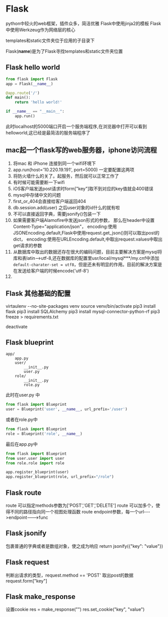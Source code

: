 # Flask
python中较火的web框架，插件众多，简洁优雅
Flask中使用jinja2的模板
Flask中使用Werkzeug作为网络层的核心

templates和static文件夹位于应用的子目录下

Flask(__name__)是为了Flask寻找templates和static文件夹位置

## Flask hello world

```python
from flask import Flask
app = Flask(__name__)

@app.route('/')
def main():
    return 'hello world!'

if __name__ == "__main__":
    app.run()
```

此时localhost的5000端口开启一个服务端程序,在浏览器中打开可以看到helloworld,这已经是最简洁的服务端程序了

## mac起一个flask写的web服务器，iphone访问流程
1. 将mac 和 iPhone 连接到同一个wifi环境下
2. app.run(host='10.220.19.191', port=5000) 一定要配置这两项
3. 将防火墙什么的关了。起服务，然后就可以正常工作了
4. 有时候可能需要断一下wifi
5. iOS客户端发送post请求时form["key"]取不到对应的key值就会400错误
6. mysql中存储中文的问题
7. first_or_404会直接给客户端返回404
8. db.session.add(user) 之后user对象的id什么的就有啦
9. 不可以直接返回字典，需要jsonify()包装一下
10. 如果需要客户端Alamofire中发送json形式的参数，
那么在header中设置Content-Type="application/json"， encoding:使用JSONEncoding.default,Flask中使用request.get_json()则可以取出post的dict，
encoding:使用在URLEncoding.default,中取出request.values中取出get请求的参数
11. 从数据库中取出的数据还存在很大的编码问题，目前主要解决方案是mysql将库和表latin-->utf-8,还在数据库的配置里usr/local/mysql***/my.cnf中添加`default-charater-set = utf8`，但是还未有明显的作用。目前的解决方案是在发送给客户端的时候encode('utf-8')
12. 

## Flask 其他基础的配置

virtaulenv --no-site-packages venv
source venv/bin/activate
pip3 install flask
pip3 install SQLAlchemy
pip3 install mysql-connector-python-rf
pip3 freeze > requirements.txt

deactivate

## Flask blueprint

```
app/
    app.py
    user/
        __init__.py
        user.py
    role/
        __init__.py
        role.py
```
此时在user.py 中
```python
from flask import Blueprint
user = Blueprint('user', __name__, url_prefix='/user')

```
或者在role.py中
```python
from flask import Blueprint
role = Blueprint('role', __name__)

```

最后在app.py中
```python
from flask import Blueprint
from user.user import user
from role.role import role

app.register_blueprint(user)
app.register_blueprint(role, url_prefix="/role")

```
## Flask route
route 可以指定methods参数为['POST','GET','DELETE']
route 可以加多个，使得不同的路径指向同一个视图处理函数
route endpoint参数，每一个url--->endpoint--->func

## Flask jsonify
包裹普通的字典或者是数组对象，使之成为响应
return jsonify({"key": "value"})

## Flask request
判断出请求的类型，request.method == 'POST'
取出post的数据    request.form["key"]

## Flask make_response

设置cookie 
res = make_response("")
res.set_cookie("key", "value")





